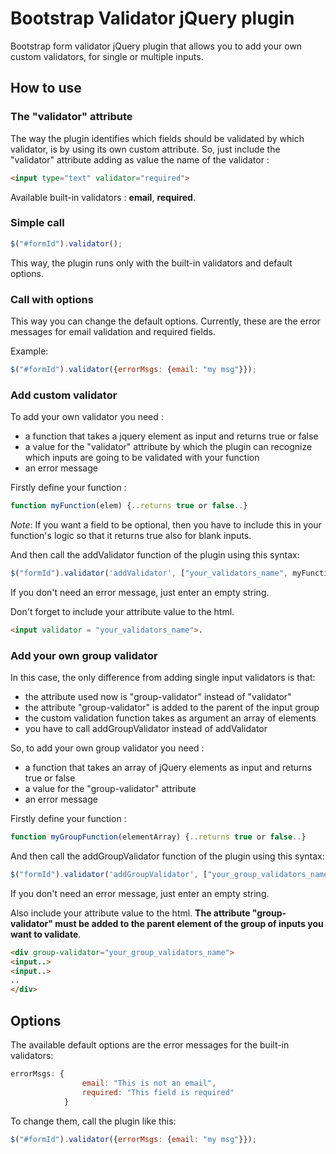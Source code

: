  Bootstrap Validator jQuery plugin
=======================

Bootstrap form validator jQuery plugin that allows you to add your own custom validators, for single or multiple inputs.

How to use
----------

### The "validator" attribute ###

The way the plugin identifies which fields should be validated by which validator, is by using its own custom attribute.
So, just include the "validator" attribute adding as value the name of the validator :

```html
<input type="text" validator="required">
```

Available built-in validators : **email**, **required**.

### Simple call ###

```js
$("#formId").validator();
```

This way, the plugin runs only with the built-in validators and default options.

### Call with options ###

This way you can change the default options. Currently, these are the error messages for email validation and required fields.

Example:

```js
$("#formId").validator({errorMsgs: {email: "my msg"}});
```

### Add custom validator ###

To add your own validator you need :
- a function that takes a jquery element as input and returns true or false
- a value for the "validator" attribute by which the plugin can recognize which inputs are going to be validated with your function
- an error message

Firstly define your function :

```js
function myFunction(elem) {..returns true or false..}
```

*Note*: If you want a field to be optional, then you have to include this in your function's logic so that it returns true also for blank inputs.

And then call the addValidator function of the plugin using this syntax:

```js
$("formId").validator('addValidator', ["your_validators_name", myFunction, "your error message"]);
```

If you don't need an error message, just enter an empty string.

Don't forget to include your attribute value to the html.

```html
<input validator = "your_validators_name">.
```

### Add your own group validator ###

In this case, the only difference from adding single input validators is that:
- the attribute used now is "group-validator" instead of "validator"
- the attribute "group-validator" is added to the parent of the input group
- the custom validation function takes as argument an array of elements
- you have to call addGroupValidator instead of addValidator

So, to add your own group validator you need :
- a function that takes an array of jQuery elements as input and returns true or false
- a value for the "group-validator" attribute
- an error message

Firstly define your function :

```js
function myGroupFunction(elementArray) {..returns true or false..}
```

And then call the addGroupValidator function of the plugin using this syntax:

```js
$("formId").validator('addGroupValidator', ["your_group_validators_name", myGroupFunction, "your error message"]);
```

If you don't need an error message, just enter an empty string.

Also include your attribute value to the html. **The attribute "group-validator" must be added to the parent element of the group of inputs you want to validate**.

```html
<div group-validator="your_group_validators_name">
<input..>
<input..>
..
</div>
```

Options
-------

The available default options are the error messages for the built-in validators:

```js
errorMsgs: {
                email: "This is not an email",
                required: "This field is required"
            }
```

To change them, call the plugin like this:

```js
$("#formId").validator({errorMsgs: {email: "my msg"}});
```
